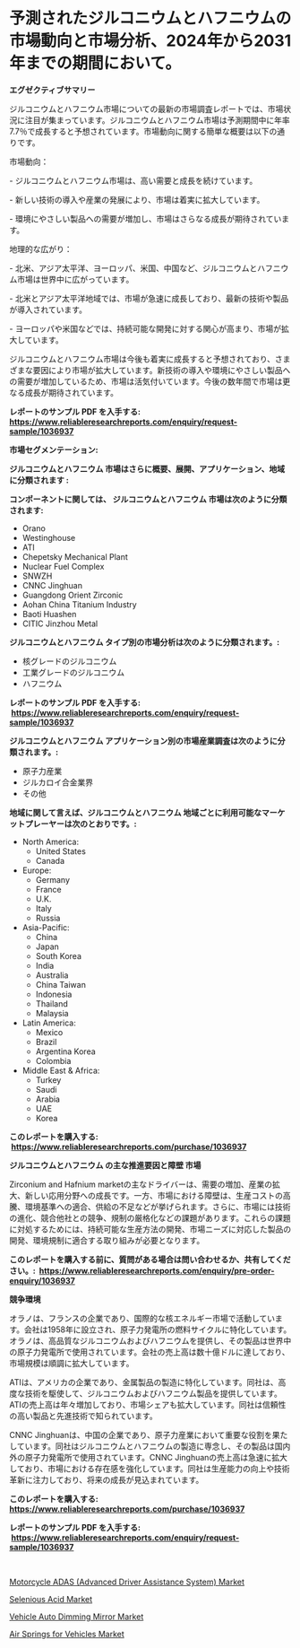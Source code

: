 <p><h1>予測されたジルコニウムとハフニウムの市場動向と市場分析、2024年から2031年までの期間において。</h1></p><p><strong>エグゼクティブサマリー</strong></p>
<p><p>ジルコニウムとハフニウム市場についての最新の市場調査レポートでは、市場状況に注目が集まっています。ジルコニウムとハフニウム市場は予測期間中に年率7.7％で成長すると予想されています。市場動向に関する簡単な概要は以下の通りです。</p><p>市場動向：</p><p>- ジルコニウムとハフニウム市場は、高い需要と成長を続けています。</p><p>- 新しい技術の導入や産業の発展により、市場は着実に拡大しています。</p><p>- 環境にやさしい製品への需要が増加し、市場はさらなる成長が期待されています。</p><p>地理的な広がり：</p><p>- 北米、アジア太平洋、ヨーロッパ、米国、中国など、ジルコニウムとハフニウム市場は世界中に広がっています。</p><p>- 北米とアジア太平洋地域では、市場が急速に成長しており、最新の技術や製品が導入されています。</p><p>- ヨーロッパや米国などでは、持続可能な開発に対する関心が高まり、市場が拡大しています。</p><p>ジルコニウムとハフニウム市場は今後も着実に成長すると予想されており、さまざまな要因により市場が拡大しています。新技術の導入や環境にやさしい製品への需要が増加しているため、市場は活気付いています。今後の数年間で市場は更なる成長が期待されています。</p></p>
<p><strong>レポートのサンプル PDF を入手する: <a href="https://www.reliableresearchreports.com/enquiry/request-sample/1036937">https://www.reliableresearchreports.com/enquiry/request-sample/1036937</a></strong></p>
<p><strong>市場セグメンテーション:</strong></p>
<p><strong> ジルコニウムとハフニウム 市場はさらに概要、展開、アプリケーション、地域に分類されます :</strong></p>
<p><strong>コンポーネントに関しては、 ジルコニウムとハフニウム 市場は次のように分類されます: &nbsp;</strong></p>
<p><ul><li>Orano</li><li>Westinghouse</li><li>ATI</li><li>Chepetsky Mechanical Plant</li><li>Nuclear Fuel Complex</li><li>SNWZH</li><li>CNNC Jinghuan</li><li>Guangdong Orient Zirconic</li><li>Aohan China Titanium Industry</li><li>Baoti Huashen</li><li>CITIC Jinzhou Metal</li></ul></p>
<p><strong> ジルコニウムとハフニウム タイプ別の市場分析は次のように分類されます。:</strong></p>
<p><ul><li>核グレードのジルコニウム</li><li>工業グレードのジルコニウム</li><li>ハフニウム</li></ul></p>
<p><strong>レポートのサンプル PDF を入手する: &nbsp;<a href="https://www.reliableresearchreports.com/enquiry/request-sample/1036937">https://www.reliableresearchreports.com/enquiry/request-sample/1036937</a></strong></p>
<p><strong> ジルコニウムとハフニウム アプリケーション別の市場産業調査は次のように分類されます。:</strong></p>
<p><ul><li>原子力産業</li><li>ジルカロイ合金業界</li><li>その他</li></ul></p>
<p><strong>地域に関して言えば、ジルコニウムとハフニウム 地域ごとに利用可能なマーケットプレーヤーは次のとおりです。:</strong></p>
<p><ul>
    <li>
        North America:
        <ul>
            <li>United States</li>
            <li>Canada</li>
        </ul>
    </li>
    <li>
        Europe:
        <ul>
            <li>Germany</li>
            <li>France</li>
            <li>U.K.</li>
            <li>Italy</li>
            <li>Russia</li>
        </ul>
    </li>
    <li>
        Asia-Pacific:
        <ul>
            <li>China</li>
            <li>Japan</li>
            <li>South Korea</li>
            <li>India</li>
            <li>Australia</li>
            <li>China Taiwan</li>
            <li>Indonesia</li>
            <li>Thailand</li>
            <li>Malaysia</li>
        </ul>
    </li>
    <li>
        Latin America:
        <ul>
            <li>Mexico</li>
            <li>Brazil</li>
            <li>Argentina Korea</li>
            <li>Colombia</li>
        </ul>
    </li>
    <li>
        Middle East & Africa:
        <ul>
            <li>Turkey</li>
            <li>Saudi</li>
            <li>Arabia</li>
            <li>UAE</li>
            <li>Korea</li>
        </ul>
    </li>
    </ul></p>
<p><strong>このレポートを購入する: &nbsp;<a href="https://www.reliableresearchreports.com/purchase/1036937">https://www.reliableresearchreports.com/purchase/1036937</a></strong></p>
<p><strong>ジルコニウムとハフニウム の主な推進要因と障壁 市場</strong></p>
<p><p>Zirconium and Hafnium marketの主なドライバーは、需要の増加、産業の拡大、新しい応用分野への成長です。一方、市場における障壁は、生産コストの高騰、環境基準への適合、供給の不足などが挙げられます。さらに、市場には技術の進化、競合他社との競争、規制の厳格化などの課題があります。これらの課題に対処するためには、持続可能な生産方法の開発、市場ニーズに対応した製品の開発、環境規制に適合する取り組みが必要となります。</p></p>
<p><strong>このレポートを購入する前に、質問がある場合は問い合わせるか、共有してください。:&nbsp; <a href="https://www.reliableresearchreports.com/enquiry/pre-order-enquiry/1036937">https://www.reliableresearchreports.com/enquiry/pre-order-enquiry/1036937</a></strong></p>
<p><strong>競争環境</strong></p>
<p><p>オラノは、フランスの企業であり、国際的な核エネルギー市場で活動しています。会社は1958年に設立され、原子力発電所の燃料サイクルに特化しています。オラノは、高品質なジルコニウムおよびハフニウムを提供し、その製品は世界中の原子力発電所で使用されています。会社の売上高は数十億ドルに達しており、市場規模は順調に拡大しています。</p><p>ATIは、アメリカの企業であり、金属製品の製造に特化しています。同社は、高度な技術を駆使して、ジルコニウムおよびハフニウム製品を提供しています。ATIの売上高は年々増加しており、市場シェアも拡大しています。同社は信頼性の高い製品と先進技術で知られています。</p><p>CNNC Jinghuanは、中国の企業であり、原子力産業において重要な役割を果たしています。同社はジルコニウムとハフニウムの製造に専念し、その製品は国内外の原子力発電所で使用されています。CNNC Jinghuanの売上高は急速に拡大しており、市場における存在感を強化しています。同社は生産能力の向上や技術革新に注力しており、将来の成長が見込まれています。</p></p>
<p><strong>このレポートを購入する: &nbsp; <a href="https://www.reliableresearchreports.com/purchase/1036937">https://www.reliableresearchreports.com/purchase/1036937</a></strong></p>
<p><strong>レポートのサンプル PDF を入手する: &nbsp;<a href="https://www.reliableresearchreports.com/enquiry/request-sample/1036937">https://www.reliableresearchreports.com/enquiry/request-sample/1036937</a></strong><strong></strong></p>
<p>&nbsp;</p>
<p><p><a href="https://view.publitas.com/reportprime-1/insights-into-motorcycle-adas-advanced-driver-assistance-system-market-size-analysing-market-share-trends-and-growth-from-2023-to-2030/">Motorcycle ADAS (Advanced Driver Assistance System) Market</a></p><p><a href="https://github.com/Sherrillcrooksxa8i18ucf2m/Market-Research-Report-List-1/blob/main/selenious-acid-market.md">Selenious Acid Market</a></p><p><a href="https://lydian-appliance-61d.notion.site/Vehicle-Auto-Dimming-Mirror-Market-Size-Focuses-on-Market-Dynamics-In-Depth-Analysis-and-Future-Pro-3c7231d80b4249e885982541038a79f4">Vehicle Auto Dimming Mirror Market</a></p><p><a href="https://view.publitas.com/reportprime-1/air-springs-for-vehicles-market-size-and-examines-its-market-scope-with-a-primary-focus-on-growth-opportunities-and-forecasted-trends-spanning-from-2023-to-2030/">Air Springs for Vehicles Market</a></p></p>